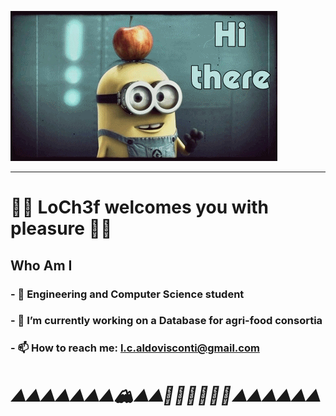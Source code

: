 <a href=""><img src="https://github.com/LoCh3f/LoCh3f/blob/main/giphy.gif" alt="presentation"/></a>

<!--#📚 hungry for knowledge #-->

----
#  🧑‍🍳  LoCh3f welcomes you with pleasure 🧑‍🍳  #
##  Who Am I

### - 🌱 Engineering and Computer Science student

### - 🔭 I’m currently working on a Database for agri-food consortia
### - 📫 How to reach me: l.c.aldovisconti@gmail.com

# ___⛰️⛰️⛰️⛰️⛰️⛰️⛰️🏔️⛰️⛰️🚂🚃🚃🚃🚃🚃⛰️⛰️⛰️⛰️⛰️⛰️___ #


<!--- 🌱👯 I’m looking to collaborate on ...
<!--- 🤔 I’m looking for help with ...
<!-- 💬 Ask me about ...
<!--- 📫 How to reach me: ...
<!--- ⚡ Fun fact: ...

